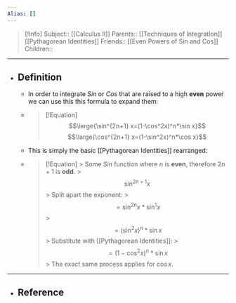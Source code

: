 ```yaml
---
Alias: []
---
```

> [!Info]
> Subject:: [[Calculus II]]
> Parents:: [[Techniques of Integration]] [[Pythagorean Identities]]
> Friends:: [[Even Powers of Sin and Cos]]
> Children:: 
---
- ## Definition
	- In order to integrate $Sin$ or $Cos$ that are raised to a high **even** power we can use this this formula to expand them:
	- > [!Equation]
	  > $$\large{\sin^{2n+1} x=(1-\cos^2x)^n*\sin x}$$
	  > $$\large{\cos^{2n+1} x=(1-\sin^2x)^n*\cos x}$$
	- This is simply the basic [[Pythagorean Identities]] rearranged:
	- > [!Equation]
		  > Some $Sin$ function where $n$ is **even**, therefore $2n+1$ is **odd**.
		  > $$\sin^{2n+1}x$$
		  > Split apart the exponent:
		  > $$=\sin^{2n}x*\sin^1x$$
		  >  $$=(\sin^2x)^n*\sin x$$
		  >  Substitute with [[Pythagorean Identities]]:
		  >  $$=(1-\cos^2x)^n*\sin x$$
		  >  The exact same process applies for $\cos x$.
---
- ## Reference